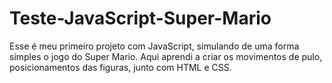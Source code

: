 # Teste-JavaScript-Super-Mario
Esse é meu primeiro projeto com JavaScript, simulando de uma forma simples o jogo do Super Mario. Aqui aprendi a criar os movimentos de pulo, posicionamentos das figuras, junto com HTML e CSS.

